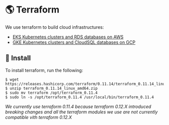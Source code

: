 # :earth_americas: Terraform

We use terraform to build cloud infrastructures:
* [EKS Kubernetes clusters and RDS databases on AWS](./aws-stack/README.md)
* [GKE Kubernetes clusters and CloudSQL databases on GCP](./gcp-stack/README.md)

## :construction: Install

To install terraform, run the following:
```shell
$ wget https://releases.hashicorp.com/terraform/0.11.14/terraform_0.11.14_linux_amd64.zip
$ unzip terraform_0.11.14_linux_amd64.zip
$ sudo mv terraform /opt/terraform_0.11.4
$ sudo ln -s /opt/terraform_0.11.4 /usr/local/bin/terraform_0.11.4
```
_We currently use terraform 0.11.4 because terraform 0.12.X introduced breaking changes and all the terraform modules we use are not currently compatible vith terraform 0.12.X_
